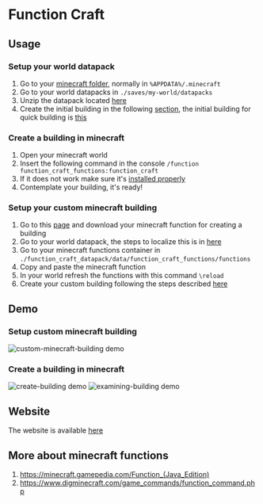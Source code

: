 # Function Craft

## Usage

### Setup your world datapack
1. Go to your [minecraft folder](https://help.minecraft.net/hc/en-us/articles/360035131551-Where-are-Minecraft-files-stored-), normally in ```%APPDATA%/.minecraft```
2. Go to your world datapacks in ```./saves/my-world/datapacks```
3. Unzip the datapack located [here](./function_craft_datapack.rar)
4. Create the initial building in the following [section](#construct-a-building), the initial building for quick building is [this](https://www.grabcraft.com/minecraft/quartz-suburban-house-with-pool/quartz-houses)

### Create a building in minecraft
1. Open your minecraft world
2. Insert the following command in the console ```/function function_craft_functions:function_craft``` 
3. If it does not work make sure it's [installed properly](#setup-your-world-datapack)
4. Contemplate your building, it's ready!

### Setup your custom minecraft building
1. Go to this [page](https://function-craft.vercel.app/web.html) and download your minecraft function for creating a building
2. Go to your world datapack, the steps to localize this is in [here](#setup-your-world-datapack) 
3. Go to your minecraft functions container in ```./function_craft_datapack/data/function_craft_functions/functions``` 
4. Copy and paste the minecraft function
5. In your world refresh the functions with this command ```\reload```
6. Create your custom building following the steps described [here](#create-a-building-in-minecraft)


## Demo

### Setup custom minecraft building
![custom-minecraft-building demo](./demo/Function-craft-1.gif)

### Create a building in minecraft
![create-building demo](./demo/Function-craft-2.gif)
![examining-building demo](./demo/Function-craft-3.gif)

## Website
The website is available [here](https://function-craft.vercel.app/web.html)

## More about minecraft functions
1. https://minecraft.gamepedia.com/Function_(Java_Edition)
2. https://www.digminecraft.com/game_commands/function_command.php
